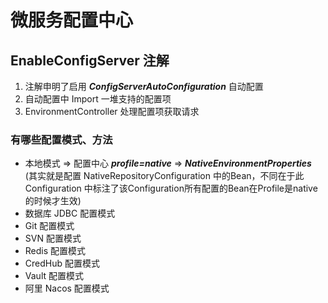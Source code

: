 # 微服务配置中心

## EnableConfigServer 注解
1. 注解申明了启用 _**ConfigServerAutoConfiguration**_ 自动配置
2. 自动配置中 Import 一堆支持的配置项
3. EnvironmentController 处理配置项获取请求

### 有哪些配置模式、方法
* 本地模式 => 配置中心 **_profile=native_** => **_NativeEnvironmentProperties_** (其实就是配置 NativeRepositoryConfiguration 中的Bean，不同在于此
Configuration 中标注了该Configuration所有配置的Bean在Profile是native的时候才生效)
* 数据库 JDBC 配置模式
* Git 配置模式 
* SVN 配置模式
* Redis 配置模式
* CredHub 配置模式
* Vault 配置模式
* 阿里 Nacos 配置模式

